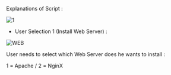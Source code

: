 Explanations of Script : 

![1](https://user-images.githubusercontent.com/86099683/123456966-bcfe3180-d5e3-11eb-8544-0c2f745ea899.png)



- User Selection 1 (Install Web Server) :

![WEB](https://user-images.githubusercontent.com/86099683/123459315-6b0adb00-d5e6-11eb-8fc3-03de3193e1cc.png)



User needs to select which Web Server does he wants to install : 

1 = Apache   /   2 = NginX
